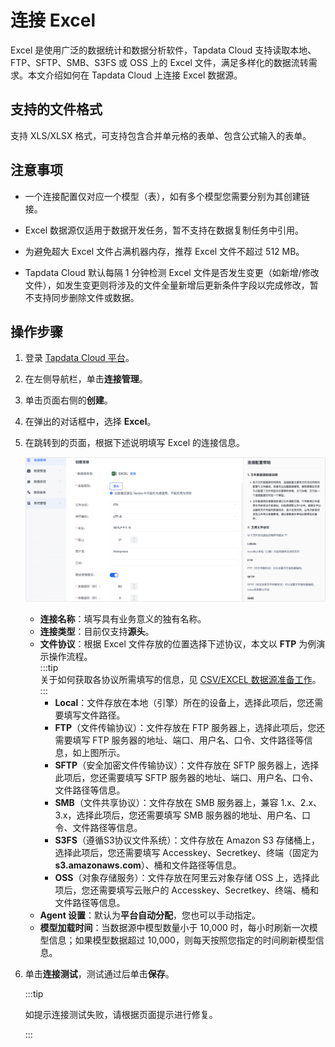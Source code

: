 # 连接 Excel

Excel 是使用广泛的数据统计和数据分析软件，Tapdata Cloud 支持读取本地、FTP、SFTP、SMB、S3FS 或 OSS 上的 Excel 文件，满足多样化的数据流转需求。本文介绍如何在 Tapdata Cloud 上连接 Excel 数据源。

## 支持的文件格式

支持 XLS/XLSX 格式，可支持包含合并单元格的表单、包含公式输入的表单。

## 注意事项

- 一个连接配置仅对应一个模型（表），如有多个模型您需要分别为其创建链接。

- Excel 数据源仅适用于数据开发任务，暂不支持在数据复制任务中引用。
- 为避免超大 Excel 文件占满机器内存，推荐 Excel 文件不超过 512 MB。
- Tapdata Cloud 默认每隔 1 分钟检测 Excel 文件是否发生变更（如新增/修改文件），如发生变更则将涉及的文件全量新增后更新条件字段以完成修改，暂不支持同步删除文件或数据。

## 操作步骤

1. 登录 [Tapdata Cloud 平台](https://cloud.tapdata.net/console/v3/)。

2. 在左侧导航栏，单击**连接管理**。

3. 单击页面右侧的**创建**。

4. 在弹出的对话框中，选择 **Excel**。

5. 在跳转到的页面，根据下述说明填写 Excel 的连接信息。

   ![连接 Excel](../../../images/connect_excel.png)

   * **连接名称**：填写具有业务意义的独有名称。
   * **连接类型**：目前仅支持**源头**。
   * **文件协议**：根据 Excel 文件存放的位置选择下述协议，本文以 **FTP** 为例演示操作流程。     
     :::tip     
     关于如何获取各协议所需填写的信息，见 [CSV/EXCEL 数据源准备工作](../../../prerequisites/config-database/beta/csv-and-excel.md)。     
     :::     
     * **Local**：文件存放在本地（引擎）所在的设备上，选择此项后，您还需要填写文件路径。
     * **FTP**（文件传输协议）：文件存放在 FTP 服务器上，选择此项后，您还需要填写 FTP 服务器的地址、端口、用户名、口令、文件路径等信息，如上图所示。
     * **SFTP**（安全加密文件传输协议）：文件存放在 SFTP 服务器上，选择此项后，您还需要填写 SFTP 服务器的地址、端口、用户名、口令、文件路径等信息。
     * **SMB**（文件共享协议）：文件存放在 SMB 服务器上，兼容 1.x、2.x、3.x，选择此项后，您还需要填写 SMB 服务器的地址、用户名、口令、文件路径等信息。
     * **S3FS**（遵循S3协议文件系统）：文件存放在 Amazon S3 存储桶上，选择此项后，您还需要填写 Accesskey、Secretkey、终端（固定为 **s3.amazonaws.com**）、桶和文件路径等信息。
     * **OSS**（对象存储服务）：文件存放在阿里云对象存储 OSS 上，选择此项后，您还需要填写云账户的 Accesskey、Secretkey、终端、桶和文件路径等信息。     
   * **Agent 设置**：默认为**平台自动分配**，您也可以手动指定。
   * **模型加载时间**：当数据源中模型数量小于 10,000 时，每小时刷新一次模型信息；如果模型数据超过 10,000，则每天按照您指定的时间刷新模型信息。
   
6. 单击**连接测试**，测试通过后单击**保存**。

   :::tip

   如提示连接测试失败，请根据页面提示进行修复。

   :::

